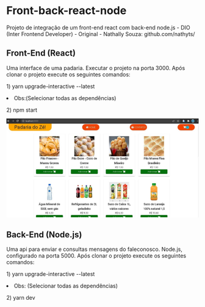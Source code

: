 # Front-back-react-node
Projeto de integração de um front-end react com back-end node.js - DIO (Inter Frontend Developer) - Original - Nathally Souza: github.com/nathyts/ 

## Front-End (React)
Uma interface de uma padaria. Executar o projeto na porta 3000.
Após clonar o projeto execute os seguintes comandos:
<p>1) yarn upgrade-interactive --latest <p>
  <li>Obs:(Selecionar todas as dependências)</li>
<p>2) npm start</p>

<img src="https://github.com/DalmoMendes/front-back-react-node/blob/master/front.jpg">

## Back-End (Node.js)
Uma api para enviar e consultas mensagens do faleconosco. Node.js, configurado na porta 5000.
Após clonar o projeto execute os seguintes comandos:
<p>1) yarn upgrade-interactive --latest<p>
  <li>Obs: (Selecionar todas as dependências)</li>
<p>2) yarn dev</p>
